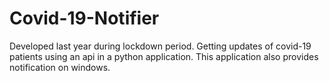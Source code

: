 
# Covid-19-Notifier
Developed last year during lockdown period.
Getting updates of covid-19 patients using an api in a python application.
This application also provides notification on windows.
